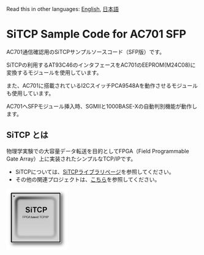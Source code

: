 Read this in other languages: [English](README.md), [日本語](README.ja.md)

# SiTCP Sample Code for AC701 SFP

AC701通信確認用のSiTCPサンプルソースコード（SFP版）です。

SiTCPの利用するAT93C46のインタフェースをAC701のEEPROM(M24C08)に変換するモジュールを使用しています。

また、AC701に搭載されているI2CスイッチPCA9548Aを動作させるモジュールも使用しています。

AC701へSFPモジュール挿入時、SGMIIと1000BASE-Xの自動判別機能が動作します。


## SiTCP とは

物理学実験での大容量データ転送を目的としてFPGA（Field Programmable Gate Array）上に実装されたシンプルなTCP/IPです。

* SiTCPについては、[SiTCPライブラリページ](https://www.bbtech.co.jp/products/sitcp-library/)を参照してください。
* その他の関連プロジェクトは、[こちら](https://github.com/BeeBeansTechnologies)を参照してください。

![SiTCP](sitcp.png)
